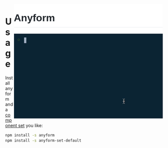 <img src="/packages/config/readme_resources/header2.png" align="right" height="95px">
<img src="/packages/config/readme_resources/demo1.gif" align="right" width="476px">

# Usage
Install anyform and a [component set](https://www.google.com) you like:

```bash
npm install -s anyform
npm install -s anyform-set-default
```

